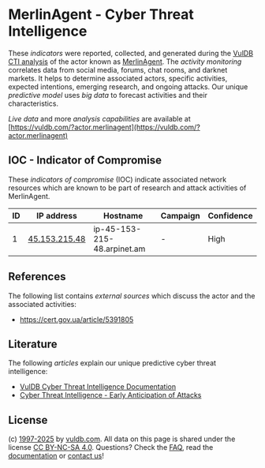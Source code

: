 # MerlinAgent - Cyber Threat Intelligence

These _indicators_ were reported, collected, and generated during the [VulDB CTI analysis](https://vuldb.com/?kb.cti) of the actor known as [MerlinAgent](https://vuldb.com/?actor.merlinagent). The _activity monitoring_ correlates data from social media, forums, chat rooms, and darknet markets. It helps to determine associated actors, specific activities, expected intentions, emerging research, and ongoing attacks. Our unique _predictive model_ uses _big data_ to forecast activities and their characteristics.

_Live data_ and more _analysis capabilities_ are available at [https://vuldb.com/?actor.merlinagent](https://vuldb.com/?actor.merlinagent)

## IOC - Indicator of Compromise

These _indicators of compromise_ (IOC) indicate associated network resources which are known to be part of research and attack activities of MerlinAgent.

ID | IP address | Hostname | Campaign | Confidence
-- | ---------- | -------- | -------- | ----------
1 | [45.153.215.48](https://vuldb.com/?ip.45.153.215.48) | ip-45-153-215-48.arpinet.am | - | High

## References

The following list contains _external sources_ which discuss the actor and the associated activities:

* https://cert.gov.ua/article/5391805

## Literature

The following _articles_ explain our unique predictive cyber threat intelligence:

* [VulDB Cyber Threat Intelligence Documentation](https://vuldb.com/?kb.cti)
* [Cyber Threat Intelligence - Early Anticipation of Attacks](https://www.scip.ch/en/?labs.20201022)

## License

(c) [1997-2025](https://vuldb.com/?kb.changelog) by [vuldb.com](https://vuldb.com/?kb.about). All data on this page is shared under the license [CC BY-NC-SA 4.0](https://creativecommons.org/licenses/by-nc-sa/4.0/). Questions? Check the [FAQ](https://vuldb.com/?kb.faq), read the [documentation](https://vuldb.com/?kb) or [contact us](https://vuldb.com/?contact)!
